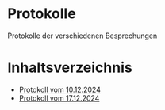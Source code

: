 # Protokolle
Protokolle der verschiedenen Besprechungen

# Inhaltsverzeichnis
- [Protokoll vom 10.12.2024](Protokoll_24_12_10.md)
- [Protokoll vom 17.12.2024](Protokoll_24_12_17.md)
